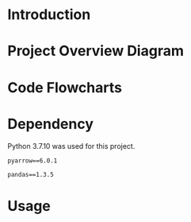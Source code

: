 # Introduction


# Project Overview Diagram


# Code Flowcharts


# Dependency
Python 3.7.10 was used for this project.
```
pyarrow==6.0.1
```
```
pandas==1.3.5
```
# Usage



